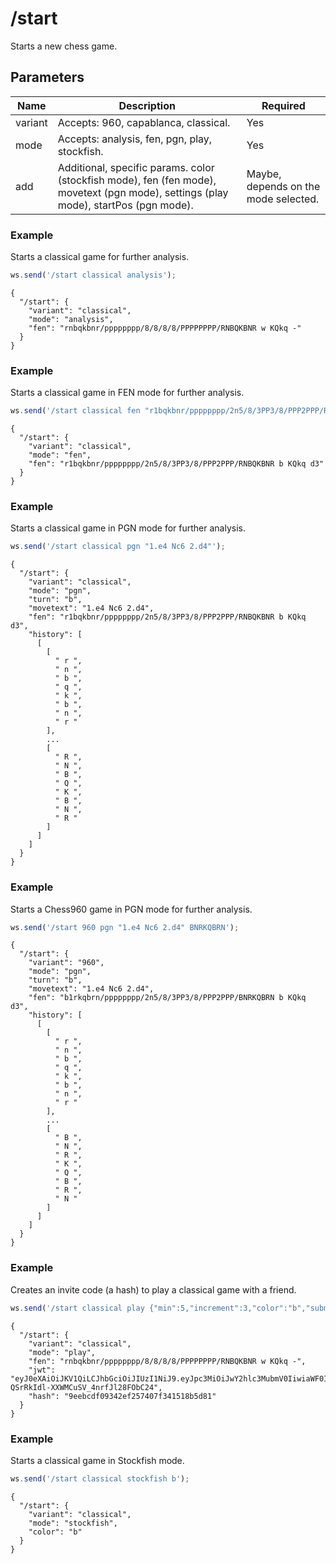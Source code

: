 # /start

Starts a new chess game.

## Parameters

| Name | Description | Required |
| ---- | ----------- | -------- |
| variant | Accepts: 960, capablanca, classical. | Yes |
| mode | Accepts: analysis, fen, pgn, play, stockfish. | Yes |
| add | Additional, specific params. color (stockfish mode), fen (fen mode), movetext (pgn mode), settings (play mode), startPos (pgn mode). | Maybe, depends on the mode selected. |

### Example

Starts a classical game for further analysis.

```js
ws.send('/start classical analysis');
```

```text
{
  "/start": {
    "variant": "classical",
    "mode": "analysis",
    "fen": "rnbqkbnr/pppppppp/8/8/8/8/PPPPPPPP/RNBQKBNR w KQkq -"
  }
}
```

### Example

Starts a classical game in FEN mode for further analysis.

```js
ws.send('/start classical fen "r1bqkbnr/pppppppp/2n5/8/3PP3/8/PPP2PPP/RNBQKBNR b KQkq d3"');
```

```text
{
  "/start": {
    "variant": "classical",
    "mode": "fen",
    "fen": "r1bqkbnr/pppppppp/2n5/8/3PP3/8/PPP2PPP/RNBQKBNR b KQkq d3"
  }
}
```

### Example

Starts a classical game in PGN mode for further analysis.

```js
ws.send('/start classical pgn "1.e4 Nc6 2.d4"');
```

```text
{
  "/start": {
    "variant": "classical",
    "mode": "pgn",
    "turn": "b",
    "movetext": "1.e4 Nc6 2.d4",
    "fen": "r1bqkbnr/pppppppp/2n5/8/3PP3/8/PPP2PPP/RNBQKBNR b KQkq d3",
    "history": [
      [
        [
          " r ",
          " n ",
          " b ",
          " q ",
          " k ",
          " b ",
          " n ",
          " r "
        ],
        ...
        [
          " R ",
          " N ",
          " B ",
          " Q ",
          " K ",
          " B ",
          " N ",
          " R "
        ]
      ]
    ]
  }
}
```

### Example

Starts a Chess960 game in PGN mode for further analysis.

```js
ws.send('/start 960 pgn "1.e4 Nc6 2.d4" BNRKQBRN');
```

```text
{
  "/start": {
    "variant": "960",
    "mode": "pgn",
    "turn": "b",
    "movetext": "1.e4 Nc6 2.d4",
    "fen": "b1rkqbrn/pppppppp/2n5/8/3PP3/8/PPP2PPP/BNRKQBRN b KQkq d3",
    "history": [
      [
        [
          " r ",
          " n ",
          " b ",
          " q ",
          " k ",
          " b ",
          " n ",
          " r "
        ],
        ...
        [
          " B ",
          " N ",
          " R ",
          " K ",
          " Q ",
          " B ",
          " R ",
          " N "
        ]
      ]
    ]
  }
}
```

### Example

Creates an invite code (a hash) to play a classical game with a friend.

```js
ws.send('/start classical play {"min":5,"increment":3,"color":"b","submode":"friend"}');
```

```text
{
  "/start": {
    "variant": "classical",
    "mode": "play",
    "fen": "rnbqkbnr/pppppppp/8/8/8/8/PPPPPPPP/RNBQKBNR w KQkq -",
    "jwt": "eyJ0eXAiOiJKV1QiLCJhbGciOiJIUzI1NiJ9.eyJpc3MiOiJwY2hlc3MubmV0IiwiaWF0IjoxNjc2NzYwNTgxLCJleHAiOjE2NzY3NjQxODEsInZhcmlhbnQiOiJjbGFzc2ljYWwiLCJzdWJtb2RlIjoiZnJpZW5kIiwiY29sb3IiOiJiIiwibWluIjo1LCJpbmNyZW1lbnQiOjMsImZlbiI6InJuYnFrYm5yXC9wcHBwcHBwcFwvOFwvOFwvOFwvOFwvUFBQUFBQUFBcL1JOQlFLQk5SIHcgS1FrcSAtIn0.jbVZGSaD9Q-QSrRkIdl-XXWMCuSV_4nrfJl28FObC24",
    "hash": "9eebcdf09342ef257407f341518b5d81"
  }
}
```

### Example

Starts a classical game in Stockfish mode.

```js
ws.send('/start classical stockfish b');
```

```text
{
  "/start": {
    "variant": "classical",
    "mode": "stockfish",
    "color": "b"
  }
}
```
